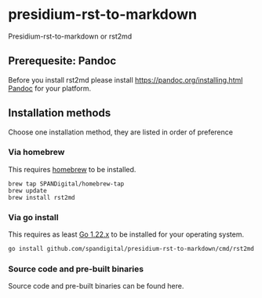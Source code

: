 # presidium-rst-to-markdown

Presidium-rst-to-markdown or rst2md

## Prerequesite: Pandoc

Before you install rst2md please install https://pandoc.org/installing.html [Pandoc](https://pandoc.org/) for your platform.

## Installation methods

Choose one installation method, they are listed in order of preference

### Via homebrew

This requires [homebrew](https://brew.sh/) to be installed.

```shell
brew tap SPANDigital/homebrew-tap
brew update
brew install rst2md
```

### Via go install

This requires as least [Go 1.22.x](https://go.dev/doc/install) to be installed for your operating system.

```bash
go install github.com/spandigital/presidium-rst-to-markdown/cmd/rst2md
```

### Source code and pre-built binaries

Source code and pre-built binaries can be found here.

